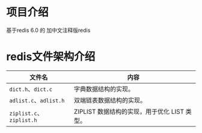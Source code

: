 # 项目介绍
基于redis 6.0 的 加中文注释版redis

# redis文件架构介绍
|文件名|内容|
|-------|-------|
|``dict.h``、``dict.c``|字典数据结构的实现。|
|``adlist.c``、``adlist.h``|双端链表数据结构的实现。  |
|``ziplist.c``、``ziplist.h``| ZIPLIST 数据结构的实现，用于优化 LIST 类型。|
